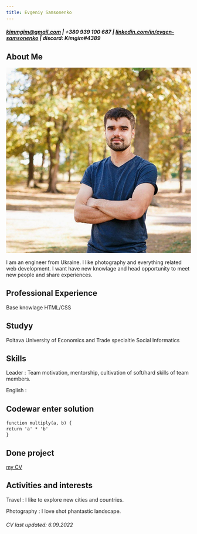```yaml
---
title: Evgeniy Samsonenko
---
```


##### <kimmgim@gmail.com> | +380 939 100 687 | [linkedin.com/in/evgen-samsonenko](https://linkedin.com/in/evgen-samsonenko-61b773207) | discord: Kimgim#4389

## About Me

![Photo](/image/photo.jpeg)

I am an engineer from Ukraine. I like photography and everything related web development. I want have new knowlage and head opportunity to meet new people and share experiences.

## Professional Experience

Base knowlage HTML/CSS

## Studyy

Poltava University of Economics and Trade specialtie Social Informatics

## Skills

Leader
: Team motivation, mentorship, cultivation of soft/hard skills of team members.

English
:

## Codewar enter solution

```
function multiply(a, b) {
return 'a' * 'b'
}
```

## Done project

[my CV](https://github.com/evgeniysam/rsschool-cv/blob/gh-pages/cv.md)

## Activities and interests

Travel
: I like to explore new cities and countries.

Photography
: I love shot phantastic landscape.

###### CV last updated: 6.09.2022
